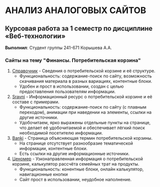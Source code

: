 # АНАЛИЗ АНАЛОГОВЫХ САЙТОВ
## Курсовая работа за 1 семестр по дисциплине «Веб-технологии»
**Выполнил**: Студент группы 241-671 Корышева А.А.

### Сайты на тему "Финансы. Потребительская корзина"
1. [Справочник](https://spravochnick.ru/mikro-_makroekonomika/potrebitelskaya_korzina_ponyatie_i_struktura/) - Сведения о потребительской корзине и её структуре. 
    - Функциональность: содержание-поиск по сайту, возможность скачивания материала в разных вариациях, контентные блоки.
    - Удобен и прост в использовании, создан с целью предоставления пользователям информации.
1. [Sravni](https://www.sravni.ru/text/chto-takoe-potrebitelskaya-korzina-i-iz-chego-ona-sostoit/) - Информационный ресурс о потребительской корзине и её составе с примерами.
    - Функциональность: содержание-поиск по сайту (с плавным переходом), анимации при наведении на элементы, ссылки на другие источники.
    - Удобочитаем, ярко выражены отдельные пункты на странице, что делает её удобочитаемой и обеспечивает лёгкий поиск необходимой посетителю информации.
1. [Banki](https://www.banki.ru/wikibank/potrebitelskaya_korzina/) - Страница объясняющая термин потребительской корзины.
    - На странице отсутствует разнообразие тематической информации, контентные блоки.
    - Есть ссылки на другие информационные источники.
1. [Ценомер](http://tsenomer.ru/family-budget/) - Узконаправленная информация о потребительской корзине, калькулятор рассчёта семейных трат на продукты.
    - Функциональность: конентные блоки, онлайн калькулятор, навигационные кнопки
    - Сайт прост в использовании, неудобное наполнение.